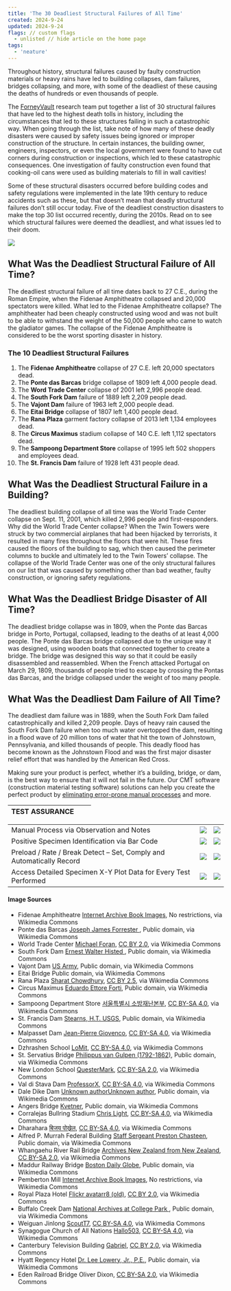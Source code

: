 ```yaml
---
title: 'The 30 Deadliest Structural Failures of All Time'
created: 2024-9-24
updated: 2024-9-24
flags: // custom flags
  - unlisted // hide article on the home page
tags:
  - 'neature'
---
```

Throughout history, structural failures caused by faulty construction materials or heavy rains have led to building collapses, dam failures, bridges collapsing, and more, with some of the deadliest of these causing the deaths of hundreds or even thousands of people.

The [ForneyVault](https://forneyvault.com/) research team put together a list of 30 structural failures that have led to the highest death tolls in history, including the circumstances that led to these structures failing in such a catastrophic way. When going through the list, take note of how many of these deadly disasters were caused by safety issues being ignored or improper construction of the structure. In certain instances, the building owner, engineers, inspectors, or even the local government were found to have cut corners during construction or inspections, which led to these catastrophic consequences. One investigation of faulty construction even found that cooking-oil cans were used as building materials to fill in wall cavities!

Some of these structural disasters occurred before building codes and safety regulations were implemented in the late 19th century to reduce accidents such as these, but that doesn’t mean that deadly structural failures don’t still occur today. Five of the deadliest construction disasters to make the top 30 list occurred recently, during the 2010s. Read on to see which structural failures were deemed the deadliest, and what issues led to their doom.

[![](https://forneyvault.com/wp-content/uploads/2023/01/deadliest-structural-failures-1.png)](https://forneyvault.com/wp-content/uploads/2023/01/deadliest-structural-failures-1.png)

## What Was the Deadliest Structural Failure of All Time?

The deadliest structural failure of all time dates back to 27 C.E., during the Roman Empire, when the Fidenae Amphitheatre collapsed and 20,000 spectators were killed. What led to the Fidenae Amphitheatre collapse? The amphitheater had been cheaply constructed using wood and was not built to be able to withstand the weight of the 50,000 people who came to watch the gladiator games. The collapse of the Fidenae Amphitheatre is considered to be the worst sporting disaster in history.

### The 10 Deadliest Structural Failures

1. The **Fidenae Amphitheatre** collapse of 27 C.E. left 20,000 spectators dead.
2. The **Ponte das Barcas** bridge collapse of 1809 left 4,000 people dead.
3. The **Word Trade Center** collapse of 2001 left 2,996 people dead.
4. The **South Fork Dam** failure of 1889 left 2,209 people dead.
5. The **Vajont Dam** failure of 1963 left 2,000 people dead.
6. The **Eitai Bridge** collapse of 1807 left 1,400 people dead.
7. The **Rana Plaza** garment factory collapse of 2013 left 1,134 employees dead.
8. The **Circus Maximus** stadium collapse of 140 C.E. left 1,112 spectators dead.
9. The **Sampoong Department Store** collapse of 1995 left 502 shoppers and employees dead.
10. The **St. Francis Dam** failure of 1928 left 431 people dead.

## What Was the Deadliest Structural Failure in a Building?

The deadliest building collapse of all time was the World Trade Center collapse on Sept. 11, 2001, which killed 2,996 people and first-responders. Why did the World Trade Center collapse? When the Twin Towers were struck by two commercial airplanes that had been hijacked by terrorists, it resulted in many fires throughout the floors that were hit. These fires caused the floors of the building to sag, which then caused the perimeter columns to buckle and ultimately led to the Twin Towers’ collapse. The collapse of the World Trade Center was one of the only structural failures on our list that was caused by something other than bad weather, faulty construction, or ignoring safety regulations.

## What Was the Deadliest Bridge Disaster of All Time?

The deadliest bridge collapse was in 1809, when the Ponte das Barcas bridge in Porto, Portugal, collapsed, leading to the deaths of at least 4,000 people. The Ponte das Barcas bridge collapsed due to the unique way it was designed, using wooden boats that connected together to create a bridge. The bridge was designed this way so that it could be easily disassembled and reassembled. When the French attacked Portugal on March 29, 1809, thousands of people tried to escape by crossing the Pontas das Barcas, and the bridge collapsed under the weight of too many people.

## What Was the Deadliest Dam Failure of All Time?

The deadliest dam failure was in 1889, when the South Fork Dam failed catastrophically and killed 2,209 people. Days of heavy rain caused the South Fork Dam failure when too much water overtopped the dam, resulting in a flood wave of 20 million tons of water that hit the town of Johnstown, Pennsylvania, and killed thousands of people. This deadly flood has become known as the Johnstown Flood and was the first major disaster relief effort that was handled by the American Red Cross.

Making sure your product is perfect, whether it’s a building, bridge, or dam, is the best way to ensure that it will not fail in the future. Our CMT software (construction material testing software) solutions can help you create the perfect product by [eliminating error-prone manual processes](https://forneyvault.com/how-it-works/) and more.

| TEST ASSURANCE |  |  |
| -------------- | - | - |

|                                                                       |                                                                       |                                                                       |
| --------------------------------------------------------------------- | --------------------------------------------------------------------- | --------------------------------------------------------------------- |
| Manual Process via Observation and Notes                              | ![](https://forneyvault.com/wp-content/uploads/2023/02/check.svg)     | ![](https://forneyvault.com/wp-content/uploads/2023/02/ico-close.svg) |
| Positive Specimen Identification via Bar Code                         | ![](https://forneyvault.com/wp-content/uploads/2023/02/ico-close.svg) | ![](https://forneyvault.com/wp-content/uploads/2023/02/check.svg)     |
| Preload / Rate / Break Detect – Set, Comply and Automatically Record | ![](https://forneyvault.com/wp-content/uploads/2023/02/ico-close.svg) | ![](https://forneyvault.com/wp-content/uploads/2023/02/check.svg)     |
| Access Detailed Specimen X-Y Plot Data for Every Test Performed       | ![](https://forneyvault.com/wp-content/uploads/2023/02/ico-close.svg) | ![](https://forneyvault.com/wp-content/uploads/2023/02/check.svg)     |

#### Image Sources

* Fidenae Amphitheatre
  [Internet Archive Book Images](https://commons.wikimedia.org/wiki/File:Library_of_the_world's_best_literature,_ancient_and_modern_(1896)_(14801312183).jpg), No restrictions, via Wikimedia Commons
* Ponte das Barcas
  [Joseph James Forrester ](https://commons.wikimedia.org/wiki/File:Ponte_das_Barcas,_desenho_do_Bar%C3%A3o_de_Forrester.jpeg), Public domain, via Wikimedia Commons
* World Trade Center
  [Michael Foran](https://commons.wikimedia.org/wiki/File:WTC_smoking_on_9-11.jpeg), [CC BY 2.0](https://creativecommons.org/licenses/by/2.0), via Wikimedia Commons
* South Fork Dam
  [Ernest Walter Histed ](https://commons.wikimedia.org/wiki/File:Club_House_and_Morrell_Institute,_Johnstown_Flood,_May_31st,_1889_3b26407u.tif), Public domain, via Wikimedia Commons
* Vajont Dam
  [US Army](https://commons.wikimedia.org/wiki/File:Diga_Vajont_1963.jpg), Public domain, via Wikimedia Commons
* Eitai Bridge
  Public domain, via Wikimedia Commons
* Rana Plaza
  [Sharat Chowdhury](https://commons.wikimedia.org/wiki/File:2013_savar_building_collapse.jpg), [CC BY 2.5](https://creativecommons.org/licenses/by/2.5), via Wikimedia Commons
* Circus Maximus
  [Eduardo Ettore Forti](https://commons.wikimedia.org/wiki/File:Ettore_Forti_Racing_Chariots_Entering_The_Circus_Maximus.jpg), Public domain, via Wikimedia Commons
* Sampoong Department Store
  [서울특별시 소방재난본부](https://commons.wikimedia.org/wiki/File:2000%EB%85%84%EB%8C%80_%EC%B4%88%EB%B0%98_%EC%84%9C%EC%9A%B8%EC%86%8C%EB%B0%A9_%EC%86%8C%EB%B0%A9%EA%B3%B5%EB%AC%B4%EC%9B%90(%EC%86%8C%EB%B0%A9%EA%B4%80)_%ED%99%9C%EB%8F%99_%EC%82%AC%EC%A7%84_%EC%82%BC%ED%92%8D003_(cropped).jpg), [CC BY-SA 4.0](https://creativecommons.org/licenses/by-sa/4.0), via Wikimedia Commons
* St. Francis Dam
  [Stearns, H.T. USGS](https://commons.wikimedia.org/wiki/File:St._Francis_Dam_after_the_1928_failure.jpg), Public domain, via Wikimedia Commons
* Malpasset Dam
  [Jean-Pierre Giovenco](https://commons.wikimedia.org/wiki/File:Ruine_du_barrage-vo%C3%BBte_de_Malpasset,_%C3%A9difi%C3%A9_sur_la_rivi%C3%A8re_le_Reyran,_%C3%A0_Fr%C3%A9jus_(Var)_-_photo_2,.jpg), [CC BY-SA 4.0](https://creativecommons.org/licenses/by-sa/4.0), via Wikimedia Commons
* Dzhrashen School
  [LoMit](https://commons.wikimedia.org/wiki/File:Armenia11.jpg), [CC BY-SA 4.0](https://creativecommons.org/licenses/by-sa/4.0), via Wikimedia Commons
* St. Servatius Bridge
  [Philippus van Gulpen (1792-1862)](https://commons.wikimedia.org/wiki/File:Ph_v_Gulpen,_Maastricht,_panorama_Maas,_1848.jpg), Public domain, via Wikimedia Commons
* New London School
  [QuesterMark](https://commons.wikimedia.org/wiki/File:New_London_School_Explosion_Memorial_-_46699053814.jpg), [CC BY-SA 2.0](https://creativecommons.org/licenses/by-sa/2.0), via Wikimedia Commons
* Val di Stava Dam
  [ProfessorX](https://commons.wikimedia.org/wiki/File:Stava1985_Dokuzentrum.jpg), [CC BY-SA 4.0](https://creativecommons.org/licenses/by-sa/4.0), via Wikimedia Commons
* Dale Dike Dam
  [Unknown authorUnknown author](https://commons.wikimedia.org/wiki/File:Great_Sheffield_Flood.jpg), Public domain, via Wikimedia Commons
* Angers Bridge
  [Kvetner](https://en.wikipedia.org/wiki/User:Kvetner), Public domain, via Wikimedia Commons
* Corralejas Bullring Stadium
  [Chris Light](https://commons.wikimedia.org/wiki/File:Bullfight_-_picadors.jpg), [CC BY-SA 4.0](https://creativecommons.org/licenses/by-sa/4.0), via Wikimedia Commons
* Dharahara
  [बिजय पोख्रेल](https://commons.wikimedia.org/wiki/File:Dharhara_after_Nepalquake_12.jpg), [CC BY-SA 4.0](https://creativecommons.org/licenses/by-sa/4.0), via Wikimedia Commons
* Alfred P. Murrah Federal Building
  [Staff Sergeant Preston Chasteen](https://commons.wikimedia.org/wiki/File:Oklahomacitybombing-DF-ST-98-01356.jpg), Public domain, via Wikimedia Commons
* Whangaehu River Rail Bridge
  [Archives New Zealand from New Zealand](https://commons.wikimedia.org/wiki/File:In_remembrance_of_the_Tangiwai_disaster_on_24_December_1953._(11440565016).jpg), [CC BY-SA 2.0](https://creativecommons.org/licenses/by-sa/2.0), via Wikimedia Commons
* Maddur Railway Bridge
  [Boston Daily Globe](https://commons.wikimedia.org/wiki/File:1887_Drawing_of_Collapsed_Bridge.jpg), Public domain, via Wikimedia Commons
* Pemberton Mill
  [Internet Archive Book Images](https://commons.wikimedia.org/wiki/File:Harper's_weekly_(1860)_Ruins_of_the_Pemberton_Mills,_Lawrence,_Mass_(14757687776).jpg), No restrictions, via Wikimedia Commons
* Royal Plaza Hotel
  [Flickr avatarr8 (old)](https://flickr.com/photos/35415767@N00/3573111502), [CC BY 2.0](https://creativecommons.org/licenses/by/2.0/deed.en), via Wikimedia Commons
* Buffalo Creek Dam
  [National Archives at College Park ](https://commons.wikimedia.org/wiki/File:SLAG_HEAP_ON_BUFFALO_CREEK_NEAR_MAN_AND_LOGAN,_WEST_VIRGINIA._AN_EARTHEN_DAM_GAVE_WAY_ON_THIS_STREAM_IN_THE_EARLY..._-_NARA_-_556432.tif), Public domain, via Wikimedia Commons
* Weiguan Jinlong
  [ScoutT7](https://commons.wikimedia.org/wiki/File:Weiguan_Jinlong_residential_building.jpg), [CC BY-SA 4.0](https://creativecommons.org/licenses/by-sa/4.0), via Wikimedia Commons
* Synagogue Church of All Nations
  [Hallo503](https://commons.wikimedia.org/wiki/File:Frontview_of_the_Synagogue_Church_of_all_Nations.jpg), [CC BY-SA 4.0](https://creativecommons.org/licenses/by-sa/4.0), via Wikimedia Commons
* Canterbury Television Building
  [Gabriel](https://commons.wikimedia.org/wiki/File:Ruins_of_the_Canterbury_Television_(CTV)_building,_24_February_2011.jpg), [CC BY 2.0](https://creativecommons.org/licenses/by/2.0), via Wikimedia Commons
* Hyatt Regency Hotel
  [Dr. Lee Lowery, Jr., P.E.](https://commons.wikimedia.org/wiki/File:Kansas_City_Hyatt_Regency_Walkways_Collapse_11.gif), Public domain, via Wikimedia Commons
* Eden Railroad Bridge
  Oliver Dixon, [CC BY-SA 2.0](https://creativecommons.org/licenses/by-sa/2.0/), via Wikimedia Commons
